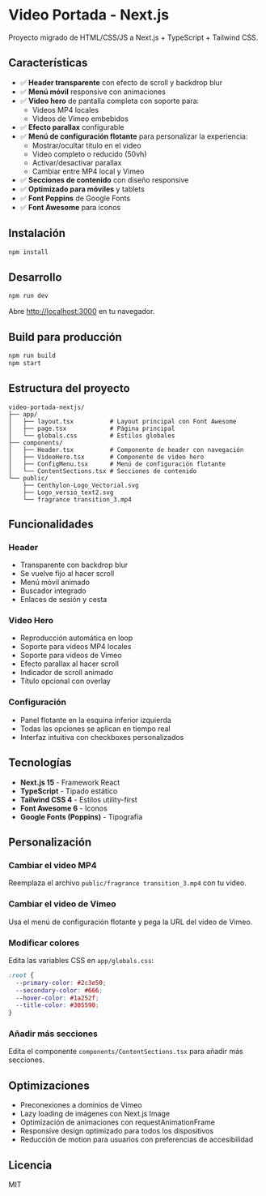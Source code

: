 # Video Portada - Next.js

Proyecto migrado de HTML/CSS/JS a Next.js + TypeScript + Tailwind CSS.

## Características

- ✅ **Header transparente** con efecto de scroll y backdrop blur
- ✅ **Menú móvil** responsive con animaciones
- ✅ **Video hero** de pantalla completa con soporte para:
  - Videos MP4 locales
  - Videos de Vimeo embebidos
- ✅ **Efecto parallax** configurable
- ✅ **Menú de configuración flotante** para personalizar la experiencia:
  - Mostrar/ocultar título en el video
  - Video completo o reducido (50vh)
  - Activar/desactivar parallax
  - Cambiar entre MP4 local y Vimeo
- ✅ **Secciones de contenido** con diseño responsive
- ✅ **Optimizado para móviles** y tablets
- ✅ **Font Poppins** de Google Fonts
- ✅ **Font Awesome** para iconos

## Instalación

```bash
npm install
```

## Desarrollo

```bash
npm run dev
```

Abre [http://localhost:3000](http://localhost:3000) en tu navegador.

## Build para producción

```bash
npm run build
npm start
```

## Estructura del proyecto

```
video-portada-nextjs/
├── app/
│   ├── layout.tsx          # Layout principal con Font Awesome
│   ├── page.tsx            # Página principal
│   └── globals.css         # Estilos globales
├── components/
│   ├── Header.tsx          # Componente de header con navegación
│   ├── VideoHero.tsx       # Componente de video hero
│   ├── ConfigMenu.tsx      # Menú de configuración flotante
│   └── ContentSections.tsx # Secciones de contenido
└── public/
    ├── Centhylon-Logo_Vectorial.svg
    ├── Logo_versió_text2.svg
    └── fragrance transition_3.mp4
```

## Funcionalidades

### Header
- Transparente con backdrop blur
- Se vuelve fijo al hacer scroll
- Menú móvil animado
- Buscador integrado
- Enlaces de sesión y cesta

### Video Hero
- Reproducción automática en loop
- Soporte para videos MP4 locales
- Soporte para videos de Vimeo
- Efecto parallax al hacer scroll
- Indicador de scroll animado
- Título opcional con overlay

### Configuración
- Panel flotante en la esquina inferior izquierda
- Todas las opciones se aplican en tiempo real
- Interfaz intuitiva con checkboxes personalizados

## Tecnologías

- **Next.js 15** - Framework React
- **TypeScript** - Tipado estático
- **Tailwind CSS 4** - Estilos utility-first
- **Font Awesome 6** - Iconos
- **Google Fonts (Poppins)** - Tipografía

## Personalización

### Cambiar el video MP4
Reemplaza el archivo `public/fragrance transition_3.mp4` con tu video.

### Cambiar el video de Vimeo
Usa el menú de configuración flotante y pega la URL del video de Vimeo.

### Modificar colores
Edita las variables CSS en `app/globals.css`:

```css
:root {
  --primary-color: #2c3e50;
  --secondary-color: #666;
  --hover-color: #1a252f;
  --title-color: #305590;
}
```

### Añadir más secciones
Edita el componente `components/ContentSections.tsx` para añadir más secciones.

## Optimizaciones

- Preconexiones a dominios de Vimeo
- Lazy loading de imágenes con Next.js Image
- Optimización de animaciones con requestAnimationFrame
- Responsive design optimizado para todos los dispositivos
- Reducción de motion para usuarios con preferencias de accesibilidad

## Licencia

MIT